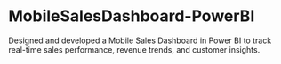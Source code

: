 # MobileSalesDashboard-PowerBI
Designed and developed a Mobile Sales Dashboard in Power BI to track real-time sales performance, revenue 
trends, and customer insights.

